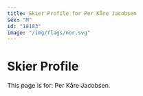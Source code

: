 ```yaml
---
title: Skier Profile for Per Kåre Jacobsen
sex: "M"
id: "18183"
image: "/img/flags/nor.svg" 
---
```


# Skier Profile

This page is for: Per Kåre Jacobsen.
    